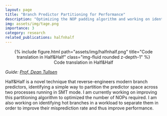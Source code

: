 ```yaml
---
layout: page
title: "Branch Predictor Partitioning for Performance"
description: "Optimizing the NOP padding algorithm and working on identifying hot branches to improve their prediction rates"
img: assets/img/tage.png
importance: 3
category: research
related_publications: halfnhalf
---
```


<center>
<div class="row">
    <div class="col-sm mt-4 mt-md-0">
        {% include figure.html path="assets/img/halfnhalf.png" title="Code translation in Half&Half" class="img-fluid rounded z-depth-1" %}
    </div>
</div>
<div class="caption">
    Code translation in Half&Half
</div>
</center>

_Guide: [Prof. Dean Tullsen](https://cseweb.ucsd.edu/~tullsen/)_  

Half&Half is a novel technique that reverse-engineers modern branch predictors, identifying a simple way to partition the predictor space across two processes running in SMT mode. I am currently working on improving this partitioning algorithm to optimized the number of NOPs required. I am also working on identifying hot branches in a workload to separate them in order to improve their misprediction rate and thus improve performance.

